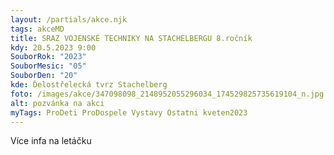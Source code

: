 ```yaml
---
layout: /partials/akce.njk
tags: akceMD
title: SRAZ VOJENSKÉ TECHNIKY NA STACHELBERGU 8.ročník
kdy: 20.5.2023 9:00
SouborRok: "2023"
SouborMesic: "05"
SouborDen: "20"
kde: Ďelostřelecká tvrz Stachelberg
foto: /images/akce/347098098_2148952055296034_174529825735619104_n.jpg
alt: pozvánka na akci
myTags: ProDeti ProDospele Vystavy Ostatni kveten2023
---
```

V﻿íce infa na letáčku
